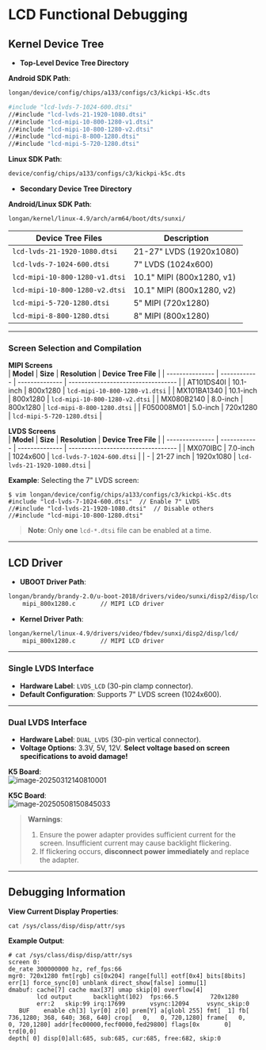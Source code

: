 # LCD Functional Debugging

## Kernel Device Tree

* **Top-Level Device Tree Directory**  

**Android SDK Path**:  
```bash
longan/device/config/chips/a133/configs/c3/kickpi-k5c.dts

#include "lcd-lvds-7-1024-600.dtsi"
//#include "lcd-lvds-21-1920-1080.dtsi"
//#include "lcd-mipi-10-800-1280-v1.dtsi"
//#include "lcd-mipi-10-800-1280-v2.dtsi"
//#include "lcd-mipi-8-800-1280.dtsi"
//#include "lcd-mipi-5-720-1280.dtsi"
```

**Linux SDK Path**:  
```bash
device/config/chips/a133/configs/c3/kickpi-k5c.dts
```

* **Secondary Device Tree Directory**  

**Android/Linux SDK Path**:  
```bash
longan/kernel/linux-4.9/arch/arm64/boot/dts/sunxi/
```

| Device Tree Files              | Description                  |
| ------------------------------ | ---------------------------- |
| `lcd-lvds-21-1920-1080.dtsi`   | 21-27" LVDS (1920x1080)      |
| `lcd-lvds-7-1024-600.dtsi`     | 7" LVDS (1024x600)           |
| `lcd-mipi-10-800-1280-v1.dtsi` | 10.1" MIPI (800x1280, v1)    |
| `lcd-mipi-10-800-1280-v2.dtsi` | 10.1" MIPI (800x1280, v2)    |
| `lcd-mipi-5-720-1280.dtsi`     | 5" MIPI (720x1280)           |
| `lcd-mipi-8-800-1280.dtsi`     | 8" MIPI (800x1280)           |

---

### Screen Selection and Compilation

**MIPI Screens**  
| **Model**       | **Size**     | **Resolution** | **Device Tree File**              |
| --------------- | ------------ | -------------- | ---------------------------------- |
| AT101DS40I      | 10.1-inch    | 800x1280       | `lcd-mipi-10-800-1280-v1.dtsi`    |
| MX101BA1340     | 10.1-inch    | 800x1280       | `lcd-mipi-10-800-1280-v2.dtsi`    |
| MX080B2140      | 8.0-inch     | 800x1280       | `lcd-mipi-8-800-1280.dtsi`        |
| F050008M01      | 5.0-inch     | 720x1280       | `lcd-mipi-5-720-1280.dtsi`        |

**LVDS Screens**  
| **Model**       | **Size**     | **Resolution** | **Device Tree File**              |
| --------------- | ------------ | -------------- | ---------------------------------- |
| MX070IBC        | 7.0-inch     | 1024x600       | `lcd-lvds-7-1024-600.dtsi`        |
| -               | 21-27 inch   | 1920x1080      | `lcd-lvds-21-1920-1080.dtsi`      |

**Example**: Selecting the 7" LVDS screen:  
```shell
$ vim longan/device/config/chips/a133/configs/c3/kickpi-k5c.dts
#include "lcd-lvds-7-1024-600.dtsi"  // Enable 7" LVDS
//#include "lcd-lvds-21-1920-1080.dtsi"  // Disable others
//#include "lcd-mipi-10-800-1280.dtsi"
```

> **Note**: Only **one** `lcd-*.dtsi` file can be enabled at a time.

---

## LCD Driver

* **UBOOT Driver Path**:  
```bash
longan/brandy/brandy-2.0/u-boot-2018/drivers/video/sunxi/disp2/disp/lcd/
    mipi_800x1280.c       // MIPI LCD driver
```

* **Kernel Driver Path**:  
```bash
longan/kernel/linux-4.9/drivers/video/fbdev/sunxi/disp2/disp/lcd/
    mipi_800x1280.c       // MIPI LCD driver
```

---

### Single LVDS Interface

- **Hardware Label**: `LVDS_LCD` (30-pin clamp connector).  
- **Default Configuration**: Supports 7" LVDS screen (1024x600).  

---

### Dual LVDS Interface

- **Hardware Label**: `DUAL_LVDS` (30-pin vertical connector).  
- **Voltage Options**: 3.3V, 5V, 12V. **Select voltage based on screen specifications to avoid damage!**  

**K5 Board**:  
![image-20250312140810001](http://tanzhtanzh.oss-cn-shenzhen.aliyuncs.com/img/image-20250312140810001.png)  

**K5C Board**:  
![image-20250508150845033](http://tanzhtanzh.oss-cn-shenzhen.aliyuncs.com/img/image-20250508150845033.png)  

> **Warnings**:  
> 1. Ensure the power adapter provides sufficient current for the screen. Insufficient current may cause backlight flickering.  
> 2. If flickering occurs, **disconnect power immediately** and replace the adapter.  

---

## Debugging Information

**View Current Display Properties**:  
```shell
cat /sys/class/disp/disp/attr/sys 
```

**Example Output**:  
```shell
# cat /sys/class/disp/disp/attr/sys 
screen 0:
de_rate 300000000 hz, ref_fps:66
mgr0: 720x1280 fmt[rgb] cs[0x204] range[full] eotf[0x4] bits[8bits] err[1] force_sync[0] unblank direct_show[false] iommu[1]
dmabuf: cache[7] cache max[37] umap skip[0] overflow[4]
        lcd output      backlight(102)  fps:66.5         720x1280
        err:2   skip:99 irq:17699       vsync:12094     vsync_skip:0
   BUF    enable ch[3] lyr[0] z[0] prem[Y] a[globl 255] fmt[  1] fb[ 736,1280; 368, 640; 368, 640] crop[   0,   0, 720,1280] frame[   0,   0, 720,1280] addr[fec00000,fecf0000,fed29800] flags[0x       0] trd[0,0]
depth[ 0] disp[0]all:685, sub:685, cur:685, free:682, skip:0
```